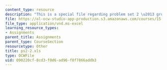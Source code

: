 ```yaml
---
content_type: resource
description: "This is a special file regarding problem set 2 \u2013 group 2 spreadsheet."
file: https://ol-ocw-studio-app-production.s3.amazonaws.com/courses/15-053-optimization-methods-in-management-science-spring-2013/090220cf8cd3f0d6ad96f0f7866addb3_ps2-2.xls
file_type: application/vnd.ms-excel
learning_resource_types:
- Assignments
parent_title: Assignments
parent_type: CourseSection
resourcetype: Other
title: ps2-2.xls
type: OCWFile
uid: 090220cf-8cd3-f0d6-ad96-f0f7866addb3
---
```

